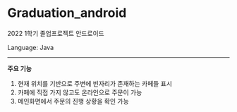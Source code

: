 # Graduation_android

2022 1학기 졸업프로젝트 안드로이드

Language: Java

---

**주요 기능**
1. 현재 위치를 기반으로 주변에 빈자리가 존재하는 카페들 표시
2. 카페에 직접 가지 않고도 온라인으로 주문이 가능
3. 메인화면에서 주문의 진행 상황을 확인 가능

